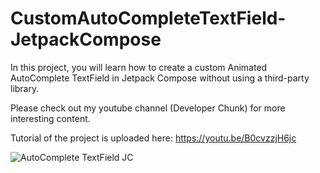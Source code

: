 # CustomAutoCompleteTextField-JetpackCompose

In this project, you will learn how to create a custom Animated AutoComplete TextField in Jetpack Compose without using a third-party library.

Please check out my youtube channel (Developer Chunk) for more interesting content.

Tutorial of the project is uploaded here: https://youtu.be/B0cvzzjH6jc

![AutoComplete TextField JC](https://user-images.githubusercontent.com/90105266/194688752-ff7c9537-7c75-4809-a332-d2e5905ceb0b.png)
